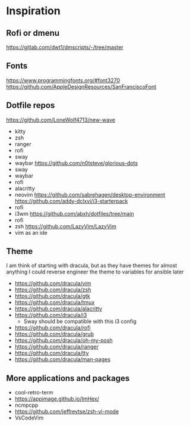 # Inspiration

## Rofi or dmenu
https://gitlab.com/dwt1/dmscripts/-/tree/master

## Fonts
https://www.programmingfonts.org/#font3270
https://github.com/AppleDesignResources/SanFranciscoFont

## Dotfile repos
https://github.com/LoneWolf4713/new-wave
- kitty
- zsh
- ranger
- rofi
- sway
- waybar
https://github.com/n0tsteve/glorious-dots
- sway
- waybar
- rofi
- alacritty
- neovim
https://github.com/sabrehagen/desktop-environment
https://github.com/addy-dclxvi/i3-starterpack
- rofi
- i3wm
https://github.com/abxh/dotfiles/tree/main
- rofi
- zsh
https://github.com/LazyVim/LazyVim
- vim as an ide

## Theme
I am think of starting with dracula, but as they have themes for almost anything I could reverse engineer the theme to variables for ansible later
- https://github.com/dracula/vim
- https://github.com/dracula/zsh
- https://github.com/dracula/gtk
- https://github.com/dracula/tmux
- https://github.com/dracula/alacritty
- https://github.com/dracula/i3
	- Sway should be compatible with this i3 config
- https://github.com/dracula/rofi
- https://github.com/dracula/grub
- https://github.com/dracula/oh-my-posh
- https://github.com/dracula/ranger
- https://github.com/dracula/tty
- https://github.com/dracula/man-pages

## More applications and packages
- cool-retro-term
- https://appimage.github.io/ImHex/
- ncmpcpp
- https://github.com/jeffreytse/zsh-vi-mode
- VsCodeVim